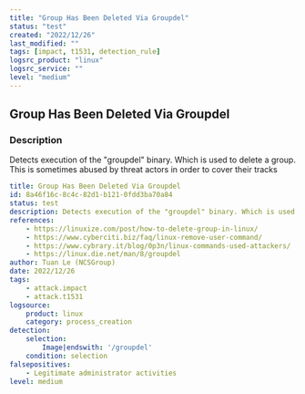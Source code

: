 ```yaml
---
title: "Group Has Been Deleted Via Groupdel"
status: "test"
created: "2022/12/26"
last_modified: ""
tags: [impact, t1531, detection_rule]
logsrc_product: "linux"
logsrc_service: ""
level: "medium"
---
```


## Group Has Been Deleted Via Groupdel

### Description

Detects execution of the "groupdel" binary. Which is used to delete a group. This is sometimes abused by threat actors in order to cover their tracks

```yml
title: Group Has Been Deleted Via Groupdel
id: 8a46f16c-8c4c-82d1-b121-0fdd3ba70a84
status: test
description: Detects execution of the "groupdel" binary. Which is used to delete a group. This is sometimes abused by threat actors in order to cover their tracks
references:
    - https://linuxize.com/post/how-to-delete-group-in-linux/
    - https://www.cyberciti.biz/faq/linux-remove-user-command/
    - https://www.cybrary.it/blog/0p3n/linux-commands-used-attackers/
    - https://linux.die.net/man/8/groupdel
author: Tuan Le (NCSGroup)
date: 2022/12/26
tags:
    - attack.impact
    - attack.t1531
logsource:
    product: linux
    category: process_creation
detection:
    selection:
        Image|endswith: '/groupdel'
    condition: selection
falsepositives:
    - Legitimate administrator activities
level: medium

```
